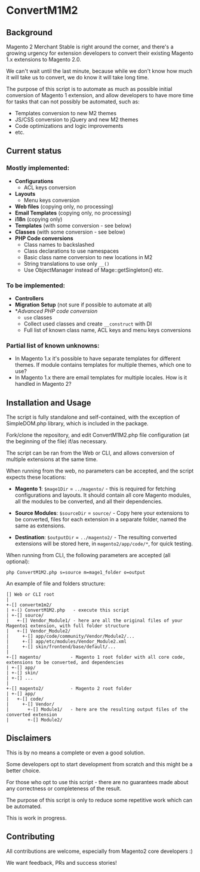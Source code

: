 # ConvertM1M2

## Background

Magento 2 Merchant Stable is right around the corner, and there's a growing urgency for extension developers to convert 
their existing Magento 1.x extensions to Magento 2.0.

We can't wait until the last minute, because while we don't know how much it will take us to convert, we do know it will 
take long time.

The purpose of this script is to automate as much as possible initial conversion of Magento 1 extension, and allow 
developers to have more time for tasks that can not possibly be automated, such as:
  
  * Templates conversion to new M2 themes
  * JS/CSS conversion to jQuery and new M2 themes
  * Code optimizations and logic improvements
  * etc.
  
## Current status

### Mostly implemented:

  * **Configurations**
    * ACL keys conversion
  * **Layouts**
    * Menu keys conversion
  * **Web files** (copying only, no processing)
  * **Email Templates** (copying only, no processing)
  * **i18n** (copying only)
  * **Templates** (with some conversion - see below)
  * **Classes** (with some conversion - see below)
  * **PHP Code conversions**
    * Class names to backslashed
    * Class declarations to use namespaces
    * Basic class name conversion to new locations in M2
    * String translations to use only `__()`
    * Use ObjectManager instead of Mage::getSingleton() etc.

### To be implemented:

  * **Controllers**
  * **Migration Setup** (not sure if possible to automate at all)
  * **Advanced PHP code conversion*
    * `use` classes
    * Collect used classes and create `__construct` with DI
    * Full list of known class name, ACL keys and menu keys conversions
    
### Partial list of known unknowns:

  * In Magento 1.x it's possible to have separate templates for different themes. If module contains templates for 
  multiple themes, which one to use?
  * In Magento 1.x there are email templates for multiple locales. How is it handled in Magento 2?


## Installation and Usage

The script is fully standalone and self-contained, with the exception of SimpleDOM.php library, which is included in the 
package.

Fork/clone the repository, and edit ConvertM1M2.php file configuration (at the beginning of the file) if/as necessary.

The script can be ran from the Web or CLI, and allows conversion of multiple extensions at the same time.

When running from the web, no parameters can be accepted, and the script expects these locations:

  * **Magento 1**: `$mage1Dir` = `../magento/` - this is required for fetching configurations and layouts. It should 
  contain all core Magento modules, all the modules to be converted, and all their dependencies.
  
  * **Source Modules**: `$sourceDir` = `source/` - Copy here your extensions to be converted, files for each extension 
  in a separate folder, named the same as extensions.
  
  * **Destination**: `$outputDir` = `../magento2/` - The resulting converted extensions will be stored here, in 
  `magento2/app/code/*`, for quick testing.

When running from CLI, the following parameters are accepted (all optional):

`php ConvertM1M2.php s=source m=mage1_folder o=output`

An example of file and folders structure:


    [] Web or CLI root
    |
    +-[] convertm1m2/
    | +-() ConvertM1M2.php   - execute this script
    | +-[] source/
    |   +-[] Vendor_Module1/ - here are all the original files of your Magento1 extension, with full folder structure
    |   +-[] Vendor_Module2/
    |     +-[] app/code/community/Vendor/Module2/...
    |     +-[] app/etc/modules/Vendor_Module2.xml
    |     +-[] skin/frontend/base/default/...
    |
    +-[] magento/           - Magento 1 root folder with all core code, extensions to be converted, and dependencies
    | +-[] app/
    | +-[] skin/
    | +-[] ...
    |
    +-[] magento2/          - Magento 2 root folder
    | +-[] app/
    |   +-[] code/
    |     +-[] Vendor/
    |       +-[] Module1/   - here are the resulting output files of the converted extension
    |       +-[] Module2/



## Disclaimers

This is by no means a complete or even a good solution. 

Some developers opt to start development from scratch and this might be a better choice. 

For those who opt to use this script - there are no guarantees made about any correctness or completeness of the result. 

The purpose of this script is only to reduce some repetitive work which can be automated.

This is work in progress.

## Contributing

All contributions are welcome, especially from Magento2 core developers :)

We want feedback, PRs and success stories!